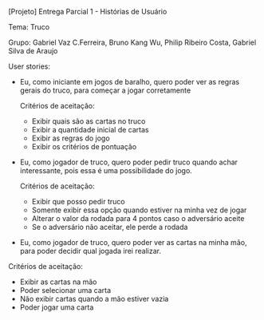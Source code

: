 [Projeto] Entrega Parcial 1 - Histórias de Usuário

Tema: Truco

Grupo: Gabriel Vaz C.Ferreira, Bruno Kang Wu, Philip Ribeiro Costa, Gabriel Silva de Araujo


User stories:

- Eu, como iniciante em jogos de baralho, quero poder ver as regras gerais do truco, para começar a jogar corretamente 

  Critérios de aceitação:
  - Exibir quais são as cartas no truco
  - Exibir a quantidade inicial de cartas
  - Exibir as regras do jogo
  - Exibir os critérios de pontuação

- Eu, como jogador de truco, quero poder pedir truco quando achar interessante, pois essa é uma possibilidade do jogo.

  Critérios de aceitação:
  - Exibir que posso pedir truco
  - Somente exibir essa opção quando estiver na minha vez de jogar
  - Alterar o valor da rodada para 4 pontos caso o adversário aceite
  - Se o adversário não aceitar, ele perde a rodada

- Eu, como jogador de truco, quero poder ver as cartas na minha mão, para poder decidir qual jogada irei realizar.

Critérios de aceitação:
- Exibir as cartas na mão
- Poder selecionar uma carta
- Não exibir cartas quando a mão estiver vazia
- Poder jogar uma carta